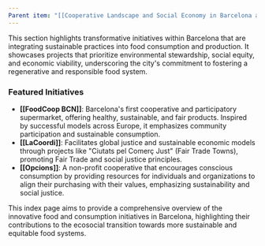 ```yaml
---
Parent item: "[[Cooperative Landscape and Social Economy in Barcelona and Catalonia]]"
---
```

This section highlights transformative initiatives within Barcelona that are integrating sustainable practices into food consumption and production. It showcases projects that prioritize environmental stewardship, social equity, and economic viability, underscoring the city's commitment to fostering a regenerative and responsible food system.

### Featured Initiatives

- **[[FoodCoop BCN]]**: Barcelona's first cooperative and participatory supermarket, offering healthy, sustainable, and fair products. Inspired by successful models across Europe, it emphasizes community participation and sustainable consumption.
- **[[LaCoordi]]**: Facilitates global justice and sustainable economic models through projects like "Ciutats pel Comerç Just" (Fair Trade Towns), promoting Fair Trade and social justice principles.
- **[[Opcions]]**: A non-profit cooperative that encourages conscious consumption by providing resources for individuals and organizations to align their purchasing with their values, emphasizing sustainability and social justice.

This index page aims to provide a comprehensive overview of the innovative food and consumption initiatives in Barcelona, highlighting their contributions to the ecosocial transition towards more sustainable and equitable food systems.